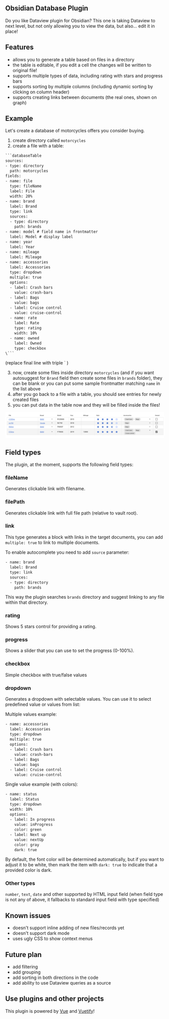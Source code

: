 ## Obsidian Database Plugin

Do you like Dataview plugin for Obsidian? This one is taking Dataview to next level, but not only allowing you to view the data, but also... edit it in place!

## Features

- allows you to generate a table based on files in a directory
- the table is editable, if you edit a cell the changes will be written to original file!
- supports multiple types of data, including rating with stars and progress bars
- supports sorting by multiple columns (including dynamic sorting by clicking on column header)
- supports creating links between documents (the real ones, shown on graph)

## Example

Let's create a database of motorcycles offers you consider buying.

1. create directory called `motorcycles`
2. create a file with a table:

```
```databaseTable
sources:
- type: directory
  path: motorcycles
fields:
- name: file
  type: fileName
  label: File
  width: 20%
- name: brand
  label: Brand
  type: link
  sources:
  - type: directory
    path: brands
- name: model # field name in frontmatter
  label: Model # display label
- name: year
  label: Year
- name: mileage
  label: Mileage
- name: accessories
  label: Accessories
  type: dropdown
  multiple: true
  options:
  - label: Crash bars
    value: crash-bars
  - label: Bags
    value: bags
  - label: Cruise control
    value: cruise-control
  - name: rate
    label: Rate
    type: rating
    width: 10%
  - name: owned
    label: Owned
    type: checkbox
\```
```
(replace final line with triple ` )

3. now, create some files inside directory `motorcycles` (and if you want autosuggest for `Brand` field then create some files in `brands` folder), they can be blank or you can put some sample frontmatter matching `name` in the list above
4. after you go back to a file with a table, you should see entries for newly created files
5. you can put data in the table now and they will be filled inside the files!

![Sample view](assets/motorcycles-db.png)

## Field types

The plugin, at the moment, supports the following field types:

### fileName

Generates clickable link with filename.
### filePath

Generates clickable link with full file path (relative to vault root).

### link

This type generates a block with links in the target documents, you can add `multiple: true` to link to multiple documents.

To enable autocomplete you need to add `source` parameter:

```
- name: brand
  label: Brand
  type: link
  sources:
  - type: directory
    path: brands
```

This way the plugin searches `brands` directory and suggest linking to any file within that directory.

### rating

Shows 5 stars control for providing a rating.

### progress

Shows a slider that you can use to set the progress  (0-100%).

### checkbox

Simple checkbox with true/false values

### dropdown

Generates a dropdown with selectable values. You can use it to select predefined value or values from list:

Multiple values example:

```
- name: accessories
  label: Accessories
  type: dropdown
  multiple: true
  options:
  - label: Crash bars
    value: crash-bars
  - label: Bags
    value: bags
  - label: Cruise control
    value: cruise-control
```

Single value example (with colors):

```
- name: status
  label: Status
  type: dropdown
  width: 10%
  options:
  - label: In progress
    value: inProgress
    color: green
  - label: Next up
    value: nextUp
    color: gray
    dark: true
```

By default, the font color will be determined automatically, but if you want to adjust it to be white, then mark the item with `dark: true` to indicate that a provided color is dark.

### Other types

`number`, `text`, `date` and other supported by HTML input field (when field type is not any of above, it fallbacks to standard input field with type specified)

## Known issues

- doesn't support inline adding of new files/records yet
- doesn't support dark mode
- uses ugly CSS to show context menus

## Future plan
- add filtering
- add grouping
- add sorting in both directions in the code
- add ability to use Dataview queries as a source

## Use plugins and other projects

This plugin is powered by [Vue](https://github.com/vuejs/vue) and [Vuetify](https://github.com/vuetifyjs/vuetify)!